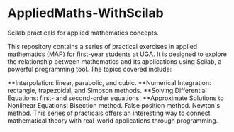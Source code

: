 # AppliedMaths-WithScilab
 Scilab practicals for applied mathematics concepts.
 
This repository contains a series of practical exercises in applied mathematics (MAP) for first-year students at UGA. It is designed to explore the relationship between mathematics and its applications using Scilab, a powerful programming tool. The topics covered include:

**Interpolation: linear, parabolic, and cubic.
**Numerical Integration: rectangle, trapezoidal, and Simpson methods.
**Solving Differential Equations: first- and second-order equations.
**Approximate Solutions to Nonlinear Equations:
Bisection method.
False position method.
Newton's method.
This series of practicals offers an interesting way to connect mathematical theory with real-world applications through programming.
